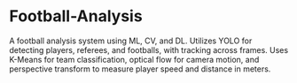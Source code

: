# Football-Analysis
A football analysis system using ML, CV, and DL. Utilizes YOLO for detecting players, referees, and footballs, with tracking across frames. Uses K-Means for team classification, optical flow for camera motion, and perspective transform to measure player speed and distance in meters.
